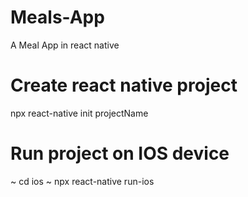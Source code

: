 # Meals-App

A Meal App in react native

# Create react native project

npx react-native init projectName

# Run project on IOS device

~ cd ios
~ npx react-native run-ios
